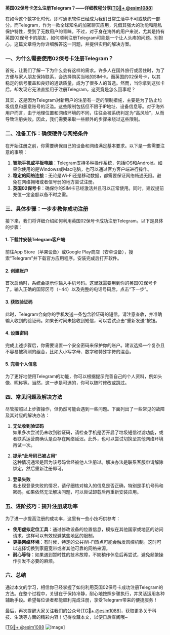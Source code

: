 **英国02保号卡怎么注册Telegram？——详细教程分享[[TG💪+ @esim1088](https://t.me/s/esim1088)]**

在如今这个数字化时代，即时通讯软件已经成为我们日常生活中不可或缺的一部分。而Telegram，作为一款全球知名的加密聊天应用，凭借其强大的功能和隐私保护特性，受到了无数用户的青睐。不过，对于身在海外的用户来说，尤其是持有英国02保号卡的朋友，如何顺利注册Telegram可能是一个让人头疼的问题。别担心，这篇文章将为你详细解答这一问题，并提供实用的解决方案。

### **一、为什么需要使用02保号卡注册Telegram？**

首先，让我们了解一下为什么会有这样的需求。许多人在国外旅行或居住时，为了方便与家人朋友保持联系，会选择购买当地的SIM卡。而英国的02保号卡，以其稳定的信号覆盖和良好的通话质量，成为了很多人的首选。然而，当你拿到这张卡后，却发现它无法直接用于注册Telegram，这究竟是怎么回事呢？

其实，这是因为Telegram对新用户的注册有一定的限制措施，主要是为了防止垃圾信息和恶意账号的泛滥。这些限制包括但不限于IP地址、设备信息等。对于海外用户而言，由于地理位置和网络环境的不同，往往会被系统判定为“高风险”，从而导致注册失败。因此，我们需要采取一些额外的步骤来绕过这些限制。

### **二、准备工作：确保硬件与网络条件**

在开始注册之前，你需要确保自己的设备和网络满足基本要求。以下是一些需要注意的事项：

1. **智能手机或平板电脑**：Telegram支持多种操作系统，包括iOS和Android。如果你使用的是Windows或Mac电脑，也可以通过官方客户端进行操作。
2. **稳定的网络连接**：无论是Wi-Fi还是移动数据，都需要保证网络畅通无阻。避免在网络拥堵或者信号弱的地方尝试注册。
3. **英国02保号卡**：确保你的SIM卡已经激活并且可以正常使用。同时，建议提前充值一定金额以备不时之需。

### **三、具体步骤：一步步教你成功注册**

接下来，我们将详细介绍如何利用英国02保号卡成功注册Telegram。以下是具体的步骤：

#### **1. 下载并安装Telegram客户端**
前往App Store（苹果设备）或Google Play商店（安卓设备），搜索“Telegram”并下载官方应用程序。安装完成后打开软件。

#### **2. 创建账户**
首次启动时，系统会提示你输入手机号码。这里就需要用到你的英国02保号卡了。输入正确的国际区号（+44）以及完整的电话号码后，点击“下一步”。

#### **3. 获取验证码**
此时，Telegram会向你的手机发送一条包含验证码的短信。请注意查收，并准确输入收到的验证码。如果长时间未接收到短信，可以尝试点击“重新发送”按钮。

#### **4. 设置密码**
完成上述步骤后，你需要设置一个安全密码来保护你的账户。建议选择一个复杂且不容易被猜测的组合，比如大小写字母、数字和特殊字符的混合。

#### **5. 完善个人信息**
为了更好地使用Telegram的功能，你可以根据提示完善自己的个人资料，例如头像、昵称等。当然，这一步是可选的，你可以随时修改或跳过。

### **四、常见问题及解决方法**

尽管按照以上步骤操作，但仍然可能会遇到一些问题。下面列出了一些常见的故障及其对应的解决办法：

1. **无法收到验证码**  
   如果多次尝试仍未收到验证码，请检查手机是否开启了垃圾短信过滤功能，或者联系运营商确认是否存在网络延迟。此外，也可以尝试切换至其他网络环境再试一次。

2. **提示“此号码已被占用”**  
   这种情况通常是因为该号码曾经被他人注册过。解决办法是联系客服申请解除绑定，然后重新注册即可。

3. **登录失败**  
   若出现登录失败的情况，请仔细核对输入的信息是否正确，特别是手机号码和密码。如果依然无法解决问题，可以尝试卸载后再重新安装应用。

### **五、进阶技巧：提升注册成功率**

为了进一步提高注册的成功率，这里有一些小技巧供参考：

- **使用虚拟定位工具**：通过修改设备的位置信息，模拟在其他国家或地区的访问请求，这样可以有效规避某些地区的限制。
- **更换网络环境**：有时候，特定的公共Wi-Fi热点可能会触发风控机制。这时可以选择切换到家庭宽带或者其他可靠的网络来源。
- **耐心等待**：如果遇到暂时性的技术故障，不妨稍作休息后再尝试，避免频繁操作引发不必要的麻烦。

### **六、总结**

通过本文的学习，相信你已经掌握了如何利用英国02保号卡成功注册Telegram的方法。在整个过程中，关键在于保持冷静，耐心地按照步骤执行，并灵活运用各种辅助手段。希望每位读者都能顺利完成注册，享受Telegram带来的便捷服务！

最后，再次提醒大家关注我们的公众号[[TG💪+ @esim1088](https://t.me/s/esim1088)]，获取更多关于科技、生活等方面的精彩内容！记得收藏本文，以便日后查阅哦~

[[TG💪+ @esim1088](https://t.me/s/esim1088) ![Image](https://i.postimg.cc/4NQfJmqS/Snipaste-2025-05-13-00-14-12.png)]